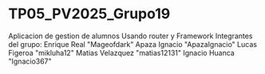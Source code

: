 # TP05_PV2025_Grupo19
Aplicacion de gestion de alumnos Usando router y Framework
Integrantes del grupo:
Enrique Real "Mageofdark"
Apaza Ignacio "ApazaIgnacio"
Lucas Figeroa "mikluha12"
Matias Velazquez "matias12131"
Ignacio Huanca "Ignacio367"
